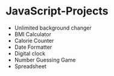# JavaScript-Projects

* Unlimited background changer
* BMI Calculator
* Calorie Counter
* Date Formatter
* Digital clock
* Number Guessing Game
* Spreadsheet
